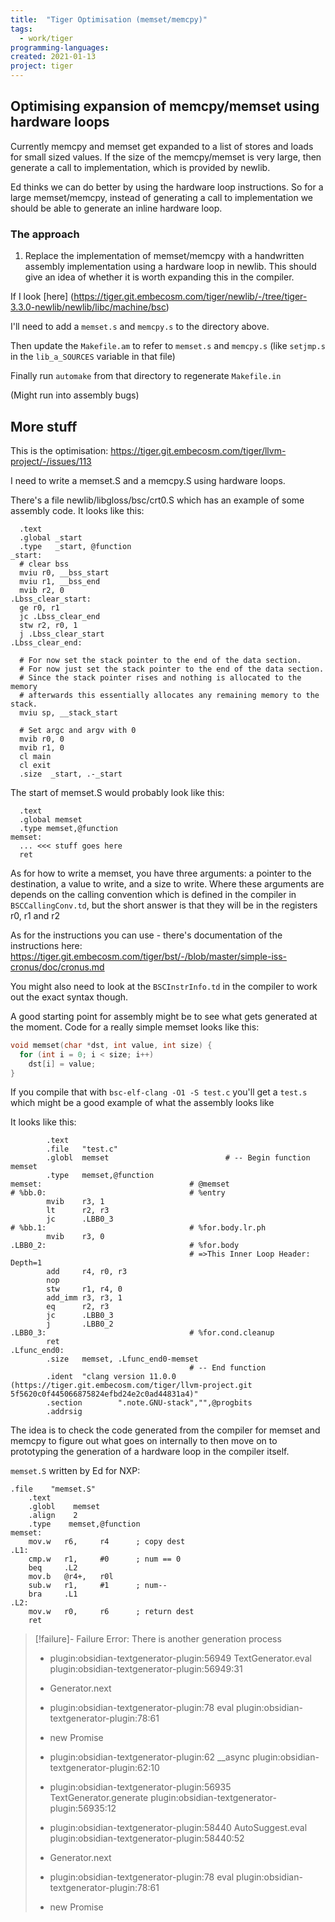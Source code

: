 ```yaml
---
title:  "Tiger Optimisation (memset/memcpy)"
tags:
  - work/tiger
programming-languages:
created: 2021-01-13
project: tiger
---
```

## Optimising expansion of memcpy/memset using hardware loops
Currently memcpy and memset get expanded to a list of stores and loads for small sized values. If the size of the memcpy/memset is very large, then generate a call to implementation, which is provided by newlib.

Ed thinks we can do better by using the hardware loop instructions. So for a large memset/memcpy, instead of generating a call to implementation we should be able to generate an inline hardware loop.

### The approach
1. Replace the implementation of memset/memcpy with a handwritten assembly implementation using a hardware loop in newlib. This should give an idea of whether it is worth expanding this in the compiler.

If I look [here] (https://tiger.git.embecosm.com/tiger/newlib/-/tree/tiger-3.3.0-newlib/newlib/libc/machine/bsc)

I'll need to add a `memset.s` and `memcpy.s` to the directory above.

Then update the `Makefile.am` to refer to `memset.s` and `memcpy.s` (like `setjmp.s` in the `lib_a_SOURCES` variable in that file)

Finally run `automake` from that directory to regenerate `Makefile.in`

(Might run into assembly bugs)

## More stuff
This is the optimisation: https://tiger.git.embecosm.com/tiger/llvm-project/-/issues/113

I need to write a memset.S and a memcpy.S using hardware loops.

There's a file newlib/libgloss/bsc/crt0.S which has an example of some assembly code. It looks like this:

```assembly
  .text
  .global _start
  .type   _start, @function
_start:
  # clear bss 
  mviu r0, __bss_start
  mviu r1, __bss_end
  mvib r2, 0
.Lbss_clear_start:
  ge r0, r1
  jc .Lbss_clear_end
  stw r2, r0, 1
  j .Lbss_clear_start
.Lbss_clear_end:

  # For now set the stack pointer to the end of the data section.
  # For now just set the stack pointer to the end of the data section.
  # Since the stack pointer rises and nothing is allocated to the memory
  # afterwards this essentially allocates any remaining memory to the stack.
  mviu sp, __stack_start

  # Set argc and argv with 0
  mvib r0, 0
  mvib r1, 0
  cl main
  cl exit
  .size  _start, .-_start
```

The start of memset.S would probably look like this:

```
  .text
  .global memset
  .type memset,@function
memset:
  ... <<< stuff goes here
  ret
```

As for how to write a memset, you have three arguments: a pointer to the destination, a value to write, and a size to write. Where these arguments are depends on the calling convention which is defined in the compiler in `BSCCallingConv.td`, but the short answer is that they will be in the registers r0, r1 and r2

As for the instructions you can use - there's documentation of the instructions here: https://tiger.git.embecosm.com/tiger/bst/-/blob/master/simple-iss-cronus/doc/cronus.md

You might also need to look at the `BSCInstrInfo.td` in the compiler to work out the exact syntax though.

A good starting point for assembly might be to see what gets generated at the moment.  Code for a really simple memset looks like this:

```c
void memset(char *dst, int value, int size) {
  for (int i = 0; i < size; i++)
    dst[i] = value;
}
```

If you compile that with `bsc-elf-clang -O1 -S test.c` you'll get a `test.s` which might be a good example of what the assembly looks like

It looks like this:

```assembly
        .text
        .file   "test.c"
        .globl  memset                          # -- Begin function memset
        .type   memset,@function
memset:                                 # @memset
# %bb.0:                                # %entry
        mvib    r3, 1
        lt      r2, r3
        jc      .LBB0_3
# %bb.1:                                # %for.body.lr.ph
        mvib    r3, 0
.LBB0_2:                                # %for.body
                                        # =>This Inner Loop Header: Depth=1
        add     r4, r0, r3
        nop
        stw     r1, r4, 0
        add_imm r3, r3, 1
        eq      r2, r3
        jc      .LBB0_3
        j       .LBB0_2
.LBB0_3:                                # %for.cond.cleanup
        ret
.Lfunc_end0:
        .size   memset, .Lfunc_end0-memset
                                        # -- End function
        .ident  "clang version 11.0.0
(https://tiger.git.embecosm.com/tiger/llvm-project.git
5f5620c0f445066875824efbd24e2c0ad44831a4)"
        .section        ".note.GNU-stack","",@progbits
        .addrsig
```

The idea is to check the code generated from the compiler for memset and memcpy to figure out what goes on internally to then move on to prototyping the generation of a hardware loop in the compiler itself.

`memset.S` written by Ed for NXP:

```
.file    "memset.S"
    .text
    .globl    memset
    .align    2
    .type    memset,@function
memset:
    mov.w   r6,     r4      ; copy dest
.L1:
    cmp.w   r1,     #0      ; num == 0
    beq     .L2
    mov.b   @r4+,   r0l
    sub.w   r1,     #1      ; num--
    bra     .L1
.L2:
    mov.w   r0,     r6      ; return dest
    ret
```
> [!failure]- Failure 
>   Error: There is another generation process
>   
>   - plugin:obsidian-textgenerator-plugin:56949 TextGenerator.eval
>     plugin:obsidian-textgenerator-plugin:56949:31
>   
>   - Generator.next
>   
>   - plugin:obsidian-textgenerator-plugin:78 eval
>     plugin:obsidian-textgenerator-plugin:78:61
>   
>   - new Promise
>   
>   - plugin:obsidian-textgenerator-plugin:62 __async
>     plugin:obsidian-textgenerator-plugin:62:10
>   
>   - plugin:obsidian-textgenerator-plugin:56935 TextGenerator.generate
>     plugin:obsidian-textgenerator-plugin:56935:12
>   
>   - plugin:obsidian-textgenerator-plugin:58440 AutoSuggest.eval
>     plugin:obsidian-textgenerator-plugin:58440:52
>   
>   - Generator.next
>   
>   - plugin:obsidian-textgenerator-plugin:78 eval
>     plugin:obsidian-textgenerator-plugin:78:61
>   
>   - new Promise
>   
>  
